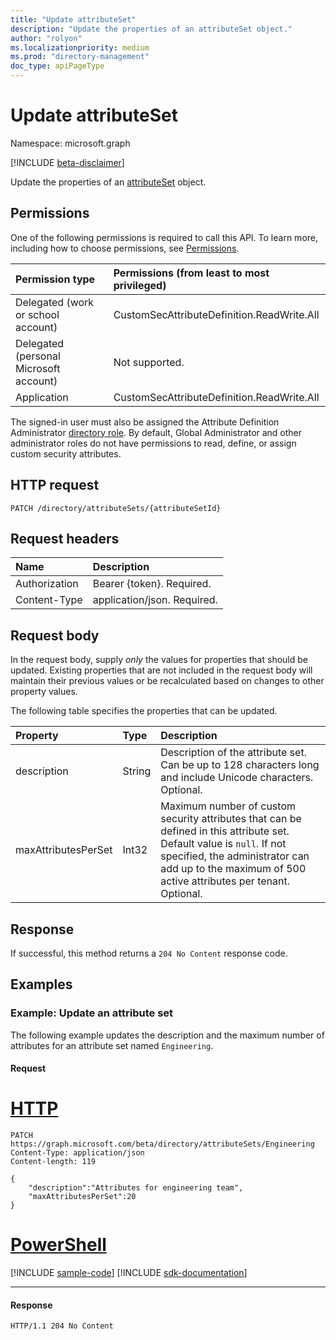 ```yaml
---
title: "Update attributeSet"
description: "Update the properties of an attributeSet object."
author: "rolyon"
ms.localizationpriority: medium
ms.prod: "directory-management"
doc_type: apiPageType
---
```


# Update attributeSet
Namespace: microsoft.graph

[!INCLUDE [beta-disclaimer](../../includes/beta-disclaimer.md)]

Update the properties of an [attributeSet](../resources/attributeset.md) object.

## Permissions
One of the following permissions is required to call this API. To learn more, including how to choose permissions, see [Permissions](/graph/permissions-reference).

|Permission type|Permissions (from least to most privileged)|
|:---|:---|
|Delegated (work or school account)|CustomSecAttributeDefinition.ReadWrite.All|
|Delegated (personal Microsoft account)|Not supported.|
|Application|CustomSecAttributeDefinition.ReadWrite.All|

The signed-in user must also be assigned the Attribute Definition Administrator [directory role](/azure/active-directory/roles/permissions-reference). By default, Global Administrator and other administrator roles do not have permissions to read, define, or assign custom security attributes.

## HTTP request

<!-- {
  "blockType": "ignored"
}
-->
``` http
PATCH /directory/attributeSets/{attributeSetId}
```

## Request headers
|Name|Description|
|:---|:---|
|Authorization|Bearer {token}. Required.|
|Content-Type|application/json. Required.|

## Request body
In the request body, supply *only* the values for properties that should be updated. Existing properties that are not included in the request body will maintain their previous values or be recalculated based on changes to other property values.

The following table specifies the properties that can be updated.

|Property|Type|Description|
|:---|:---|:---|
|description|String|Description of the attribute set. Can be up to 128 characters long and include Unicode characters. Optional.|
|maxAttributesPerSet|Int32|Maximum number of custom security attributes that can be defined in this attribute set. Default value is `null`. If not specified, the administrator can add up to the maximum of 500 active attributes per tenant. Optional.|



## Response

If successful, this method returns a `204 No Content` response code.

## Examples

### Example: Update an attribute set

The following example updates the description and the maximum number of attributes for an attribute set named `Engineering`.

#### Request

# [HTTP](#tab/http)
<!-- {
  "blockType": "request",
  "name": "update_attributeset"
}
-->
``` http
PATCH https://graph.microsoft.com/beta/directory/attributeSets/Engineering
Content-Type: application/json
Content-length: 119

{
    "description":"Attributes for engineering team",
    "maxAttributesPerSet":20
}
```

# [PowerShell](#tab/powershell)
[!INCLUDE [sample-code](../includes/snippets/powershell/update-attributeset-powershell-snippets.md)]
[!INCLUDE [sdk-documentation](../includes/snippets/snippets-sdk-documentation-link.md)]

---

#### Response

<!-- {
  "blockType": "response",
  "truncated": true
}
-->
``` http
HTTP/1.1 204 No Content
```
